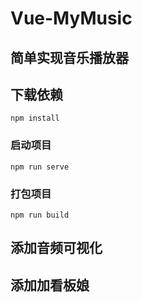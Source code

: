 # Vue-MyMusic

## 简单实现音乐播放器

## 下载依赖

```
npm install
```

### 启动项目

```
npm run serve
```

### 打包项目

```
npm run build
```
## 添加音频可视化

## 添加加看板娘
